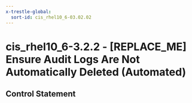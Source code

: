 ```yaml
---
x-trestle-global:
  sort-id: cis_rhel10_6-03.02.02
---
```


# cis_rhel10_6-3.2.2 - \[REPLACE_ME\] Ensure Audit Logs Are Not Automatically Deleted (Automated)

## Control Statement
